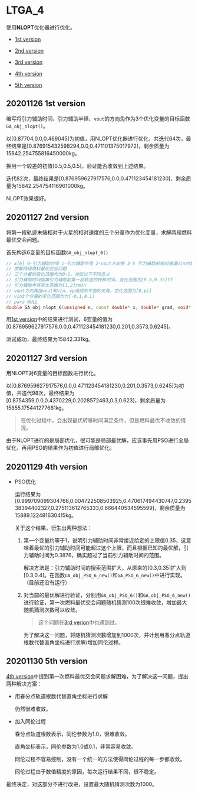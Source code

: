 # LTGA_4

使用**NLOPT**优化器进行优化。

* [1st version](#20201126-1st-version)

* [2nd version](#20201127-2nd-version)

* [3rd version](#20201127-3rd-version)

* [4th version](#20201129-4th-version)

* [5th version](#20201130-5th-version)

## 20201126 1st version

编写将引力辅助时间、引力辅助半径、`vout`的方向角作为3个优化变量的目标函数`GA_obj_nlopt()`。

以[0.87704,0.0,0.469045]为初值，用NLOPT优化器进行优化，共迭代64次，最终结果是[0.876915432598294,0.0,0.471101375017972]，剩余质量为15842.254755816450000kg。

换用一个较差的初值[0.5,0.5,0.5]，验证能否收敛到上述结果。

迭代82次，最终结果是[0.876959627917576,0.0,0.471123454181230]，剩余质量为15842.254754116961000kg。

NLOPT效果很好。

## 20201127 2nd version

将第一段轨迹末端相对于火星的相对速度的三个分量作为优化变量，求解两段燃料最优交会问题。

首先构造6变量的目标函数`GA_obj_nlopt_6()`

```c++
// x[6] 0-引力辅助时间 1-引力辅助半径 2-vout方向角 3-5 引力辅助前相对速度vin的3个分量
// 求解两段燃料最优交会问题
// 三个分量的变化范围均为0-1，对应以下不同含义
// 引力辅助时间指第引力辅助前第一段轨迹的转移时间，变化范围为[0.3,0.35]tf
// 引力辅助半径变化范围为[1,2]rmin
// vout方向角指vout和vin、vp组成的平面的夹角，变化范围为[0,pi]
// vin3个分量的变化范围均为[-0.1,0.1]
// para NULL
double GA_obj_nlopt_6(unsigned n, const double* x, double* grad, void* para)
```

用[1st version](#20201126-1st-version)中的结果进行测试，6变量的值为[0.876959627917576,0.0,0.471123454181230,0.201,0.3573,0.6245]。

测试成功，最终结果为15842.331kg。

## 20201127 3rd version

用NLOPT对6变量的目标函数进行优化。

以[0.876959627917576,0.0,0.471123454181230,0.201,0.3573,0.6245]为初值，共迭代98次，最终结果为[0.8754359,0.0,0.4370229,0.2028572463,0.3,0.623]，剩余质量为15855.175441277681kg。

> 在优化过程中，会出现最优转移时间满足条件，但是燃料最优不收敛的情况。

由于NLOPT进行的是局部优化，很可能是局部最优解，应该事先用PSO进行全局优化，再用PSO的结果作为初值进行局部优化。

## 20201129 4th version

* PSO优化

    运行结果为[0.999709099304766,0.004722508503925,0.470617494430747,0.239538394402327,0.275113612765333,0.666440534595599]，剩余质量为15889.122481630415kg。

    关于这个结果，衍生出两种想法：

    1. 第一个变量约等于1，说明引力辅助时间非常接近给定的上限值0.35，这意味着最优的引力辅助时间可能超过这个上限，而且根据已知的最优解，引力辅助时间为0.3876，确实超过了当前引力辅助时间的范围。
    
        解决方法是：引力辅助时间的搜索范围扩大，从原来的[0.3,0.35]扩大到[0.3,0.4]。在函数`GA_obj_PSO_6_new()`和`GA_PSO_6_new()`中进行实现。（目前还没有运行）

    2. 对当前的最优解进行验证，分别用`GA_obj_PSO_6()`和`GA_obj_PSO_6_new()`进行验证，第一次燃料最优交会问题随机猜测100次很难收敛，增加最大随机猜测次数可以收敛。
    
        > 这个问题在[3rd verion](#20201127-3rd-version)中也遇到过。
        
        为了解决这一问题，将随机猜测次数增加到1000次，并计划用春分点轨道根数代替直角坐标进行求解/增加同伦过程。

## 20201130 5th version

[4th version](#20201129-4th-version)中提到第一次燃料最优交会问题求解困难，为了解决这一问题，提出两种解决方案：

* 用春分点轨道根数代替直角坐标进行求解

    仍然很难收敛。

* 加入同伦过程

    春分点轨道根数表示，同伦参数为1.0，很难收敛。

    直角坐标表示，同伦参数为1.0或0.1，非常容易收敛。

    同伦过程不容易控制，没有一个统一的方法使得同伦过程的每一步都收敛。

    同伦过程由于数值精度的原因，每次运行结果不同，很不稳定。

最终决定，对这部分不进行改进，设置最大随机猜测次数为1000。